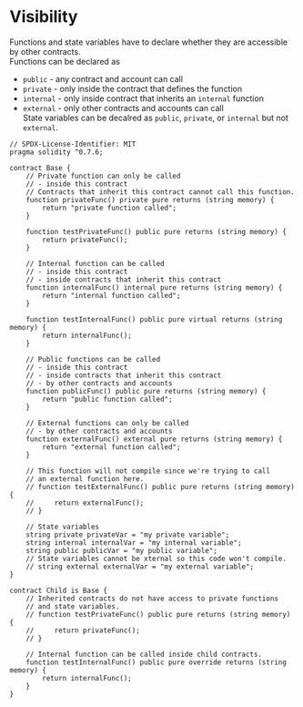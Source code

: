 # Visibility  
Functions and state variables have to declare whether they are accessible by other contracts.  
Functions can be declared as
- `public` - any contract and account can call
- `private` - only inside the contract that defines the function  
- `internal` - only inside contract that inherits an `internal` function  
- `external` - only other contracts and accounts can call  
State variables can be decalred as `public`, `private`, or `internal` but not `external`.  

```
// SPDX-License-Identifier: MIT
pragma solidity ^0.7.6;

contract Base {
	// Private function can only be called
	// - inside this contract
	// Contracts that inherit this contract cannot call this function.
	function privateFunc() private pure returns (string memory) {
		return "private function called";
	}

	function testPrivateFunc() public pure returns (string memory) {
		return privateFunc();
	}

	// Internal function can be called
	// - inside this contract
	// - inside contracts that inherit this contract
	function internalFunc() internal pure returns (string memory) {
		return "internal function called";
	}

	function testInternalFunc() public pure virtual returns (string memory) {
		return internalFunc();
	}

	// Public functions can be called
	// - inside this contract
	// - inside contracts that inherit this contract
	// - by other contracts and accounts
	function publicFunc() public pure returns (string memory) {
		return "public function called";
	}

	// External functions can only be called
	// - by other contracts and accounts
	function externalFunc() external pure returns (string memory) {
		return "external function called";
	}

	// This function will not compile since we're trying to call
	// an external function here.
	// function testExternalFunc() public pure returns (string memory) {
	//     return externalFunc();
	// }

	// State variables
	string private privateVar = "my private variable";
	string internal internalVar = "my internal variable";
	string public publicVar = "my public variable";
	// State variables cannot be xternal so this code won't compile.
	// string external externalVar = "my external variable";
}

contract Child is Base {
	// Inherited contracts do not have access to private functions
	// and state variables.
	// function testPrivateFunc() public pure returns (string memory) {
	//     return privateFunc();
	// }

	// Internal function can be called inside child contracts.
	function testInternalFunc() public pure override returns (string memory) {
		return internalFunc();
	}
}
```